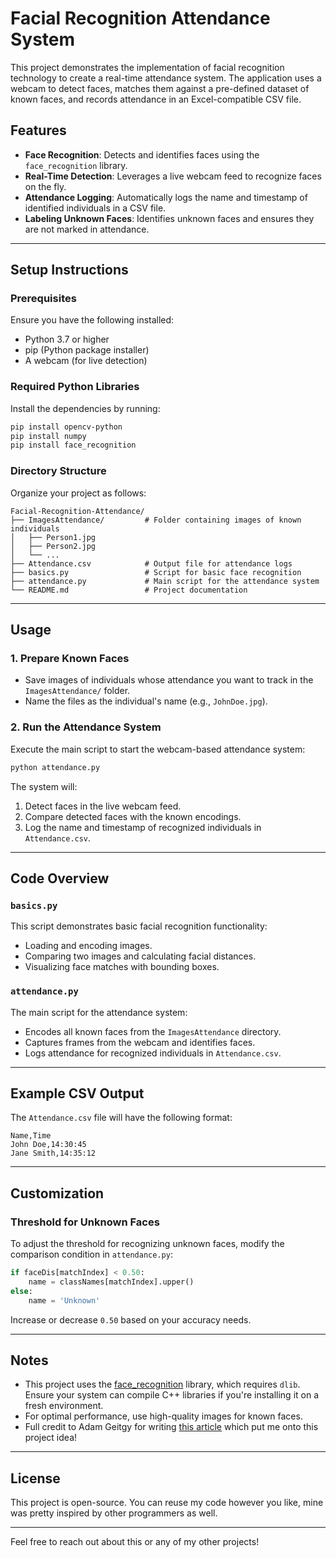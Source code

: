 # Facial Recognition Attendance System

This project demonstrates the implementation of facial recognition technology to create a real-time attendance system. The application uses a webcam to detect faces, matches them against a pre-defined dataset of known faces, and records attendance in an Excel-compatible CSV file.

## Features

- **Face Recognition**: Detects and identifies faces using the `face_recognition` library.
- **Real-Time Detection**: Leverages a live webcam feed to recognize faces on the fly.
- **Attendance Logging**: Automatically logs the name and timestamp of identified individuals in a CSV file.
- **Labeling Unknown Faces**: Identifies unknown faces and ensures they are not marked in attendance.

---

## Setup Instructions

### Prerequisites

Ensure you have the following installed:
- Python 3.7 or higher
- pip (Python package installer)
- A webcam (for live detection)

### Required Python Libraries

Install the dependencies by running:

```bash
pip install opencv-python
pip install numpy
pip install face_recognition
```

### Directory Structure

Organize your project as follows:

```
Facial-Recognition-Attendance/
├── ImagesAttendance/         # Folder containing images of known individuals
│   ├── Person1.jpg
│   ├── Person2.jpg
│   └── ...
├── Attendance.csv            # Output file for attendance logs
├── basics.py                 # Script for basic face recognition
├── attendance.py             # Main script for the attendance system
└── README.md                 # Project documentation
```

---

## Usage

### 1. Prepare Known Faces
- Save images of individuals whose attendance you want to track in the `ImagesAttendance/` folder.
- Name the files as the individual's name (e.g., `JohnDoe.jpg`).

### 2. Run the Attendance System

Execute the main script to start the webcam-based attendance system:

```bash
python attendance.py
```

The system will:
1. Detect faces in the live webcam feed.
2. Compare detected faces with the known encodings.
3. Log the name and timestamp of recognized individuals in `Attendance.csv`.

---

## Code Overview

### `basics.py`
This script demonstrates basic facial recognition functionality:
- Loading and encoding images.
- Comparing two images and calculating facial distances.
- Visualizing face matches with bounding boxes.

### `attendance.py`
The main script for the attendance system:
- Encodes all known faces from the `ImagesAttendance` directory.
- Captures frames from the webcam and identifies faces.
- Logs attendance for recognized individuals in `Attendance.csv`.

---

## Example CSV Output

The `Attendance.csv` file will have the following format:

```
Name,Time
John Doe,14:30:45
Jane Smith,14:35:12
```

---

## Customization

### Threshold for Unknown Faces
To adjust the threshold for recognizing unknown faces, modify the comparison condition in `attendance.py`:

```python
if faceDis[matchIndex] < 0.50:
    name = classNames[matchIndex].upper()
else:
    name = 'Unknown'
```

Increase or decrease `0.50` based on your accuracy needs.

---

## Notes

- This project uses the [face_recognition](https://github.com/ageitgey/face_recognition) library, which requires `dlib`. Ensure your system can compile C++ libraries if you're installing it on a fresh environment.
- For optimal performance, use high-quality images for known faces.
- Full credit to Adam Geitgy for writing [this article](https://medium.com/@ageitgey/machine-learning-is-fun-part-4-modern-face-recognition-with-deep-learning-c3cffc121d78) which put me onto this project idea!

---

## License

This project is open-source. You can reuse my code however you like, mine was pretty inspired by other programmers as well.

---

Feel free to reach out about this or any of my other projects!
